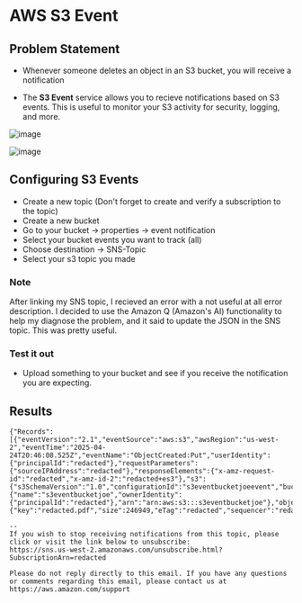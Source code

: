 # AWS S3 Event

## Problem Statement
* Whenever someone deletes an object in an S3 bucket, you will receive a notification

* The **S3 Event** service allows you to recieve notifications based on S3 events. This is useful to monitor your S3 activity for security, logging, and more.

![image](https://github.com/user-attachments/assets/3273ee6a-6bd1-4cfe-80e2-9a791f1bdd03)

![image](https://github.com/user-attachments/assets/6aaee6fb-0c4b-49cd-b6cc-c5a5a59e444f)

## Configuring S3 Events
* Create a new topic (Don't forget to create and verify a subscription to the topic)
* Create a new bucket
* Go to your bucket -> properties -> event notification
* Select your bucket events you want to track (all)
* Choose destination -> SNS-Topic
* Select your s3 topic you made

### Note
After linking my SNS topic, I recieved an error with a not useful at all error description. I decided to use the Amazon Q (Amazon's AI) functionality to help my diagnose the problem, and it said to update the JSON in the SNS topic. This was pretty useful.

### Test it out
* Upload something to your bucket and see if you receive the notification you are expecting.

## Results
```console
{"Records":[{"eventVersion":"2.1","eventSource":"aws:s3","awsRegion":"us-west-2","eventTime":"2025-04-24T20:46:08.525Z","eventName":"ObjectCreated:Put","userIdentity":{"principalId":"redacted"},"requestParameters":{"sourceIPAddress":"redacted"},"responseElements":{"x-amz-request-id":"redacted","x-amz-id-2":"redacted+es3"},"s3":{"s3SchemaVersion":"1.0","configurationId":"s3eventbucketjoeevent","bucket":{"name":"s3eventbucketjoe","ownerIdentity":{"principalId":"redacted"},"arn":"arn:aws:s3:::s3eventbucketjoe"},"object":{"key":"redacted.pdf","size":246949,"eTag":"redacted","sequencer":"redacted"}}}]}

--
If you wish to stop receiving notifications from this topic, please click or visit the link below to unsubscribe:
https://sns.us-west-2.amazonaws.com/unsubscribe.html?SubscriptionArn=redacted

Please do not reply directly to this email. If you have any questions or comments regarding this email, please contact us at https://aws.amazon.com/support
```
